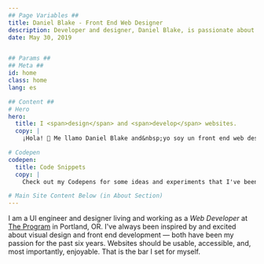 ```yaml
---
## Page Variables ##
title: Daniel Blake - Front End Web Designer
description: Developer and designer, Daniel Blake, is passionate about building responsive and accessible websites.
date: May 30, 2019


## Params ##
## Meta ##
id: home
class: home
lang: es

## Content ##
# Hero
hero:
  title: I <span>design</span> and <span>develop</span> websites.
  copy: |
    ¡Hola! 👋 Me llamo Daniel Blake and&nbsp;yo soy un front end web designer who believes that websites should be simple, accessible, responsive, and&nbsp;fast.

# Codepen
codepen:
  title: Code Snippets
  copy: |
    Check out my Codepens for some ideas and experiments that I've been working&nbsp;on.

# Main Site Content Below (in About Section)
---
```


I am a UI engineer and designer living and working as a <i>Web&nbsp;Developer</i> at <a href='https://theprogrampdx.com' rel='external noreferrer noopener' target='_blank'>The Program</a> in Portland,&nbsp;OR. I've always been inspired by and excited about visual design and front end development &mdash; both have been my passion for the past six years. Websites should be usable, accessible, and, most importantly, enjoyable. That is the bar I set for&nbsp;myself.
